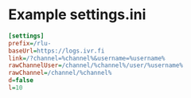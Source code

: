 # Example settings.ini

```ini
[settings]
prefix=/rlu-
baseUrl=https://logs.ivr.fi
link=/?channel=%channel%&username=%username%
rawChannelUser=/channel/%channel%/user/%username%
rawChannel=/channel/%channel%
d=false
l=10
```

